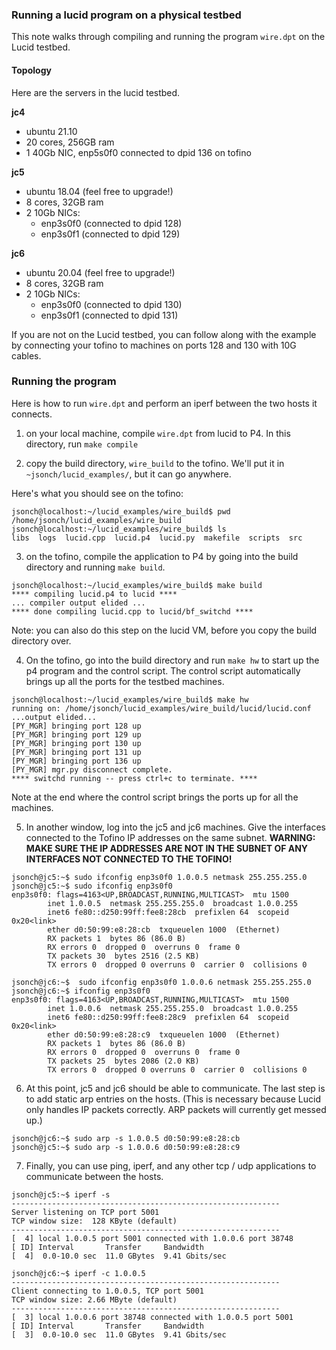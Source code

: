 ### Running a lucid program on a physical testbed

This note walks through compiling and running the program `wire.dpt` on the Lucid testbed. 


#### Topology

Here are the servers in the lucid testbed.

**jc4**
- ubuntu 21.10
- 20 cores, 256GB ram
- 1 40Gb NIC, enp5s0f0 connected to dpid 136 on tofino

**jc5**
- ubuntu 18.04 (feel free to upgrade!)
- 8 cores, 32GB ram
- 2 10Gb NICs: 
    - enp3s0f0 (connected to dpid 128)
    - enp3s0f1 (connected to dpid 129)

**jc6**
- ubuntu 20.04 (feel free to upgrade!)
- 8 cores, 32GB ram
- 2 10Gb NICs: 
    - enp3s0f0 (connected to dpid 130)
    - enp3s0f1 (connected to dpid 131)

If you are not on the Lucid testbed, you can follow along with the example by connecting your tofino to machines on ports 128 and 130 with 10G cables.

### Running the program

Here is how to run `wire.dpt` and perform an iperf between the two hosts it connects.

1. on your local machine, compile `wire.dpt` from lucid to P4. In this directory, run
```make compile```

2. copy the build directory, `wire_build` to the tofino. We'll put it in `~jsonch/lucid_examples/`, but it can go anywhere. 

Here's what you should see on the tofino:
```
jsonch@localhost:~/lucid_examples/wire_build$ pwd
/home/jsonch/lucid_examples/wire_build
jsonch@localhost:~/lucid_examples/wire_build$ ls
libs  logs  lucid.cpp  lucid.p4  lucid.py  makefile  scripts  src
```

3. on the tofino, compile the application to P4 by going into the build directory and running `make build`.

```
jsonch@localhost:~/lucid_examples/wire_build$ make build
**** compiling lucid.p4 to lucid ****
... compiler output elided ...
**** done compiling lucid.cpp to lucid/bf_switchd ****
```

Note: you can also do this step on the lucid VM, before you copy the build directory over.

4. On the tofino, go into the build directory and run `make hw` to start up the p4 program and the control script. The control script automatically brings up all the ports for the testbed machines. 

```
jsonch@localhost:~/lucid_examples/wire_build$ make hw
running on: /home/jsonch/lucid_examples/wire_build/lucid/lucid.conf
...output elided...
[PY_MGR] bringing port 128 up
[PY_MGR] bringing port 129 up
[PY_MGR] bringing port 130 up
[PY_MGR] bringing port 131 up
[PY_MGR] bringing port 136 up
[PY_MGR] mgr.py disconnect complete.
**** switchd running -- press ctrl+c to terminate. ****
```
Note at the end where the control script brings the ports up for all the machines. 

5. In another window, log into the jc5 and jc6 machines. Give the interfaces connected to the Tofino IP addresses on the same subnet. **WARNING: MAKE SURE THE IP ADDRESSES ARE NOT IN THE SUBNET OF ANY INTERFACES NOT CONNECTED TO THE TOFINO!**

```
jsonch@jc5:~$ sudo ifconfig enp3s0f0 1.0.0.5 netmask 255.255.255.0
jsonch@jc5:~$ sudo ifconfig enp3s0f0
enp3s0f0: flags=4163<UP,BROADCAST,RUNNING,MULTICAST>  mtu 1500
        inet 1.0.0.5  netmask 255.255.255.0  broadcast 1.0.0.255
        inet6 fe80::d250:99ff:fee8:28cb  prefixlen 64  scopeid 0x20<link>
        ether d0:50:99:e8:28:cb  txqueuelen 1000  (Ethernet)
        RX packets 1  bytes 86 (86.0 B)
        RX errors 0  dropped 0  overruns 0  frame 0
        TX packets 30  bytes 2516 (2.5 KB)
        TX errors 0  dropped 0 overruns 0  carrier 0  collisions 0

```
```
jsonch@jc6:~$  sudo ifconfig enp3s0f0 1.0.0.6 netmask 255.255.255.0
jsonch@jc6:~$ ifconfig enp3s0f0
enp3s0f0: flags=4163<UP,BROADCAST,RUNNING,MULTICAST>  mtu 1500
        inet 1.0.0.6  netmask 255.255.255.0  broadcast 1.0.0.255
        inet6 fe80::d250:99ff:fee8:28c9  prefixlen 64  scopeid 0x20<link>
        ether d0:50:99:e8:28:c9  txqueuelen 1000  (Ethernet)
        RX packets 1  bytes 86 (86.0 B)
        RX errors 0  dropped 0  overruns 0  frame 0
        TX packets 25  bytes 2086 (2.0 KB)
        TX errors 0  dropped 0 overruns 0  carrier 0  collisions 0
```

6. At this point, jc5 and jc6 should be able to communicate. The last step is to add static arp entries on the hosts. (This is necessary because Lucid only handles IP packets correctly. ARP packets will currently get messed up.)

```
jsonch@jc6:~$ sudo arp -s 1.0.0.5 d0:50:99:e8:28:cb
jsonch@jc5:~$ sudo arp -s 1.0.0.6 d0:50:99:e8:28:c9
```

7. Finally, you can use ping, iperf, and any other tcp / udp applications to communicate between the hosts.

```
jsonch@jc5:~$ iperf -s
------------------------------------------------------------
Server listening on TCP port 5001
TCP window size:  128 KByte (default)
------------------------------------------------------------
[  4] local 1.0.0.5 port 5001 connected with 1.0.0.6 port 38748
[ ID] Interval       Transfer     Bandwidth
[  4]  0.0-10.0 sec  11.0 GBytes  9.41 Gbits/sec

jsonch@jc6:~$ iperf -c 1.0.0.5
------------------------------------------------------------
Client connecting to 1.0.0.5, TCP port 5001
TCP window size: 2.66 MByte (default)
------------------------------------------------------------
[  3] local 1.0.0.6 port 38748 connected with 1.0.0.5 port 5001
[ ID] Interval       Transfer     Bandwidth
[  3]  0.0-10.0 sec  11.0 GBytes  9.41 Gbits/sec
```
